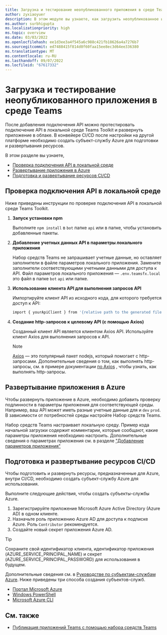 ```yaml
---
title: Загрузка и тестирование неопубликованного приложения в среде Teams
author: zyxiaoyuer
description: В этом модуле вы узнаете, как загрузить неопубликованное и протестировать приложение в другой среде.
ms.author: surbhigupta
ms.localizationpriority: high
ms.topic: overview
ms.date: 03/03/2022
ms.openlocfilehash: ee1d3ee3a4f545a6c988c421fb18626a4a7276b7
ms.sourcegitcommit: ed7488415f814d0f60faa15ee8ec3d64ee336380
ms.translationtype: MT
ms.contentlocale: ru-RU
ms.lasthandoff: 09/07/2022
ms.locfileid: "67617332"
---
```

# <a name="sideload-and-test-app-in-teams-environment"></a>Загрузка и тестирование неопубликованного приложения в среде Teams

После добавления подключения API можно протестировать подключение API в локальной среде Teams Toolkit и развернуть приложение в облаке. В конвейере CI/CD после настройки на другой платформе необходимо создать субъект-службу Azure для подготовки и развертывания ресурсов.

В этом разделе вы узнаете,

* [Проверка подключения API в локальной среде](#test-api-connection-in-local-environment)
* [Развертывание приложения в Azure](#deploy-your-application-to-azure)
* [Подготовка и развертывание ресурсов CI/CD](#provision-and-deploy-cicd-resources)

## <a name="test-api-connection-in-local-environment"></a>Проверка подключения API в локальной среде

Ниже приведены инструкции по проверке подключения API в локальной среде Teams Toolkit.

 1. **Запуск установки npm**

    Выполните `npm install` в `bot` папке `api` или в папке, чтобы установить добавленные пакеты.

 2. **Добавление учетных данных API в параметры локального приложения**

    Набор средств Teams не запрашивает учетные данные, но оставляет заполнители в файле параметров локального приложения. Замените заполнители соответствующими учетными данными для доступа к API. Файл параметров локального приложения — `.env.teamsfx.local` это файл в папке `bot` `api` или папке.

 3. **Использование клиента API для выполнения запросов API**

    Импортируйте клиент API из исходного кода, для которого требуется доступ к API:

    ```BASH
    import { yourApiClient } from '{relative path to the generated file}'
    ```

 4. **Создание http-запросов к целевому API (с помощью Axios)**

    Созданный клиент API является клиентом Axios API. Используйте клиент Axios для выполнения запросов к API.

     > [!Note]
     > [Axios](https://www.npmjs.com/package/axios) — это популярный пакет nodejs, который помогает с http-запросами. Дополнительные сведения о том, как выполнять http-запросы, см. в примере документации [по Axios](https://axios-http.com/docs/example) , чтобы узнать, как выполнять http-запросы.

## <a name="deploy-your-application-to-azure"></a>Развертывание приложения в Azure

Чтобы развернуть приложение в Azure, необходимо добавить проверку подлинности в параметры приложения для соответствующей среды. Например, ваш API может иметь разные учетные данные для и `dev` `prod`. В зависимости от потребностей среды настройте Набор средств Teams.

Набор средств Teams настраивает локальную среду. Пример кода начальной загрузки содержит комментарии, которые сообщают, какие параметры приложения необходимо настроить. Дополнительные сведения о параметрах приложения см. в разделе ["Добавление параметров приложения"](https://github.com/OfficeDev/TeamsFx/wiki/%5BDocument%5D-Add-app-settings)

## <a name="provision-and-deploy-cicd-resources"></a>Подготовка и развертывание ресурсов CI/CD

Чтобы подготовить и развернуть ресурсы, предназначенные для Azure, внутри CI/CD, необходимо создать субъект-службу Azure для использования.

Выполните следующие действия, чтобы создать субъекты-службы Azure.

1. Зарегистрируйте приложение Microsoft Azure Active Directory (Azure AD) в одном клиенте.
2. Назначьте роль приложению Azure AD для доступа к подписке Azure. Роль `Contributor` рекомендуется.
3. Создайте новый секрет приложения Azure AD.

> [!TIP]
> Сохраните свой идентификатор клиента, идентификатор приложения (AZURE_SERVICE_PRINCIPAL_NAME) и секрет (AZURE_SERVICE_PRINCIPAL_PASSWORD) для использования в будущем.

Дополнительные сведения см. в [Руководстве по субъектам-службам Azure](/azure/active-directory/develop/howto-create-service-principal-portal). Ниже приведены три способа создания субъектов-служб.

* [Портал Microsoft Azure](/azure/active-directory/develop/howto-create-service-principal-portal)
* [Windows PowerShell](/azure/active-directory/develop/howto-authenticate-service-principal-powershell)
* [Microsoft Azure CLI](/cli/azure/create-an-azure-service-principal-azure-cli)

## <a name="see-also"></a>См. также

* [Публикация приложений Teams с помощью набора средств Teams](publish.md)
